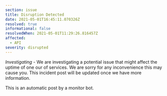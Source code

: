 ```yaml
---
section: issue
title: Disruption Detected
date: 2021-05-01T16:45:11.070326Z
resolved: true
informational: false
resolvedWhen: 2021-05-01T11:29:26.816457Z
affected:
  - API
severity: disrupted
---
```

*Investigating* - We are investigating a potential issue that might affect the uptime of one our of services. We are sorry for any inconvenience this may cause you. This incident post will be updated once we have more information.

This is an automatic post by a monitor bot.
        